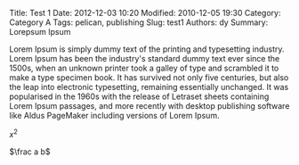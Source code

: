 Title: Test 1
Date: 2012-12-03 10:20
Modified: 2010-12-05 19:30
Category: Category A
Tags: pelican, publishing
Slug: test1
Authors: dy
Summary: Lorepsum Ipsum

Lorem Ipsum is simply dummy text of the printing and typesetting industry. Lorem Ipsum has been the industry's standard dummy text ever since the 1500s, when an unknown printer took a galley of type and scrambled it to make a type specimen book. It has survived not only five centuries, but also the leap into electronic typesetting, remaining essentially unchanged. It was popularised in the 1960s with the release of Letraset sheets containing Lorem Ipsum passages, and more recently with desktop publishing software like Aldus PageMaker including versions of Lorem Ipsum.

$x^2$

$\frac a b$
